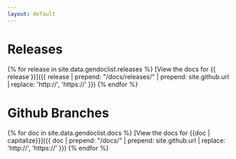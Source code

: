 ```yaml
---
layout: default
---
```


# Releases
{% for release in site.data.gendoclist.releases %}
[View the docs for {{ release }}]({{ release | prepend: "/docs/releases/" | prepend: site.github.url | replace: 'http://', 'https://' }})
{% endfor %}

# Github Branches
{% for doc in site.data.gendoclist.docs %}
[View the docs for {{doc | capitalize}}]({{ doc | prepend: "/docs/" | prepend: site.github.url | replace: 'http://', 'https://' }})
{% endfor %}
